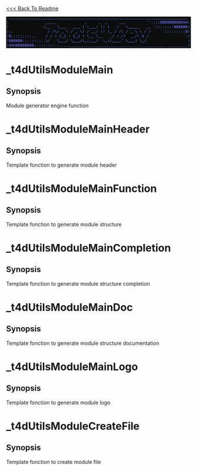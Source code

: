[<<< Back To Readme](../../../../README.md)
<p align="center">
    <img src="https://github.com/T4D-Suites/T4D-Ressources/blob/master/LogoT4D.png">
</p>

# _t4dUtilsModuleMain

## Synopsis
<p>Module generator engine function</p>



# _t4dUtilsModuleMainHeader

## Synopsis
<p>Template fonction to generate module header</p>



# _t4dUtilsModuleMainFunction

## Synopsis
<p>Template fonction to generate module structure</p>



# _t4dUtilsModuleMainCompletion

## Synopsis
<p>Template fonction to generate module structure completion</p>



# _t4dUtilsModuleMainDoc

## Synopsis
<p>Template fonction to generate module structure documentation</p>



# _t4dUtilsModuleMainLogo

## Synopsis
<p>Template fonction to generate module logo</p>



# _t4dUtilsModuleCreateFile

## Synopsis
<p>Template fonction to create module file</p>



